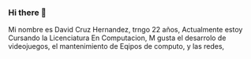 ### Hi there 👋

Mi nombre es David Cruz Hernandez, trngo 22 años, Actualmente estoy Cursando la Licenciatura En Computacion, M gusta el desarrolo de videojuegos, el mantenimiento de Eqipos de computo, y las redes,
